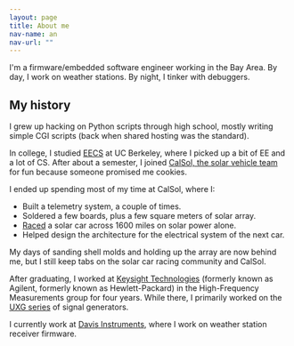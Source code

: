 ```yaml
---
layout: page
title: About me
nav-name: an
nav-url: ""
---
```


I'm a firmware/embedded software engineer working in the Bay Area. By day, I work on weather stations. By night, I tinker with debuggers.

## My history

I grew up hacking on Python scripts through high school, mostly writing simple CGI scripts (back when shared hosting was the standard).

In college, I studied [EECS](https://eecs.berkeley.edu) at UC Berkeley, where I picked up a bit of EE and a lot of CS. After about a semester, I joined [CalSol, the solar vehicle team](http://calsol.berkeley.edu/) for fun because someone promised me cookies.

I ended up spending most of my time at CalSol, where I:

* Built a telemetry system, a couple of times.
* Soldered a few boards, plus a few square meters of solar array.
* [Raced](http://americansolarchallenge.org/the-competition/ascfsgp-2012/) a solar car across 1600 miles on solar power alone.
* Helped design the architecture for the electrical system of the next car.


My days of sanding shell molds and holding up the array are now behind me, but I still keep tabs on the solar car racing community and CalSol.

After graduating, I worked at [Keysight Technologies](http://www.keysight.com/) (formerly known as Agilent, formerly known as Hewlett-Packard) in the High-Frequency Measurements group for four years. While there, I primarily worked on the [UXG series](https://www.keysight.com/en/pcx-x205221/x-series-agile-signal-generators-uxg) of signal generators.


I currently work at [Davis Instruments](https://www.davisinstruments.com/), where I work on weather station receiver firmware.
